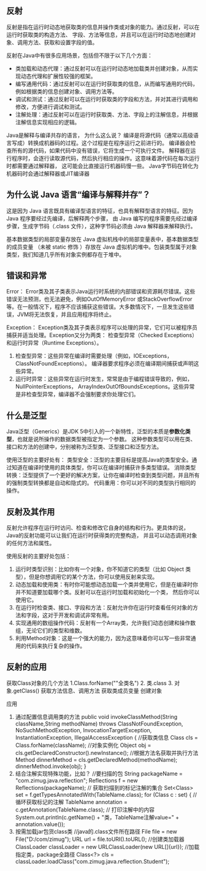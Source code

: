 ## 反射
反射是指在运行时动态地获取类的信息并操作类或对象的能力。通过反射，可以在运行时获取类的构造方法、
字段、方法等信息，并且可以在运行时动态地创建对象、调用方法、获取和设置字段的值。

反射在Java中有很多应用场景，包括但不限于以下几个方面：
* 类加载和动态代理：通过反射可以在运行时动态地加载类并创建对象，从而实现动态代理和扩展性较强的框架。
* 编写通用代码：通过反射可以在运行时获取类的信息，从而编写通用的代码，例如根据类的信息创建对象、调用方法等。
* 调试和测试：通过反射可以在运行时获取类的字段和方法，并对其进行调用和修改，方便进行调试和测试。
* 注解处理：通过反射可以在运行时获取类、方法、字段上的注解信息，并根据注解信息实现相应的逻辑。

Java是解释与编译共存的语言， 为什么这么说？
编译是将源代码（通常以高级语言写成）转换成机器码的过程。这个过程是在程序运行之前进行的。
编译器会检查所有的源代码，如果代码中没有错误，它将生成一个可执行文件。
解释器在运行程序时，会逐行读取源代码，然后执行相应的操作。这意味着源代码在每次运行时都需要通过解释器，
这可能会比直接运行机器码慢一些。
Java字节码在转化为机器码时会通过解释器或JIT编译器

为什么说 Java 语言“编译与解释并存”？
------
这是因为 Java 语言既具有编译型语言的特征，也具有解释型语言的特征。因为 Java 程序要经过先编译，后解释两个步骤，
由 Java 编写的程序需要先经过编译步骤，生成字节码（.class 文件），这种字节码必须由 Java 解释器来解释执行。


基本数据类型的局部变量存放在 Java 虚拟机栈中的局部变量表中，基本数据类型的成员变量
（未被 static 修饰 ）存放在 Java 虚拟机的堆中。包装类型属于对象类型，我们知道几乎所有对象实例都存在于堆中。

## 错误和异常
Error：
Error类及其子类表示Java运行时系统的内部错误和资源耗尽错误。这些错误无法预测，也无法避免，例如OutOfMemoryError
或StackOverflowError等。在一般情况下，程序不应该捕获这些错误。大多数情况下，一旦发生这些错误，JVM将无法恢复，并且应用程序将终止。

Exception：
Exception类及其子类表示程序可以处理的异常，它们可以被程序员捕获并适当处理。Exception又分为两类：
检查型异常（Checked Exceptions）和运行时异常（Runtime Exceptions）。
1. 检查型异常：这些异常在编译时需要处理（例如，IOExceptions，ClassNotFoundExceptions）。
编译器要求程序必须在编译期间捕获或声明这些异常。
2. 运行时异常：这些异常在运行时发生，常常是由于编程错误导致的，例如，NullPointerExceptions，
ArrayIndexOutOfBoundsExceptions。这些异常是非检查型异常，编译器不会强制要求你处理它们。

## 什么是泛型
Java泛型（Generics）是JDK 5中引入的一个新特性，泛型的本质是**参数化类型**，也就是说所操作的数据类型被指定为一个参数。
这种参数类型可以用在类、接口和方法的创建中，分别被称为泛型类、泛型接口和泛型方法。

使用泛型的主要好处有：
类型安全：泛型的主要目标是提高Java的类型安全。通过知道在编译时使用的具体类型，你可以在编译时捕获许多类型错误。
消除类型转换：泛型提供了一个更好的解决方案，让你在编译时检查到类型问题，并且所有的强制类型转换都是自动和隐式的。
代码重用：你可以对不同的类型执行相同的操作。

## 反射及其作用
反射允许程序在运行时访问、检查和修改它自身的结构和行为。更具体的说，Java的反射功能可以让我们在运行时获得类的完整构造，
并且可以动态调用对象的任何方法和属性。

使用反射的主要好处包括：
1. 运行时类型识别：比如你有一个对象，你不知道它的类型（比如 Object 类型），但是你想调用它的某个方法，你可以使用反射来实现。
2. 动态加载和使用类：有时你可能想动态加载一个类并使用它，但是在编译时你并不知道要加载哪个类。反射可以在运行时加载和初始化一个类，
然后你可以使用它。
3. 在运行时检查类、接口、字段和方法：反射允许你在运行时查看任何对象的方法和字段，这对于开发和调试非常有用。
4. 实现通用的数组操作代码：反射有一个Array类，允许我们动态创建和操作数组，无论它们的类型和维数。
5. 利用Method对象：这是一个强大的能力，因为这意味着你可以写一些非常通用的代码来执行复杂的操作。

## 反射的应用
获取Class对象的几个方法
1.Class.forName(""全类名")  2. 类.class  3. 对象.getClass()
获取方法信息、调用方法  获取类成员变量  创建对象

应用
1. 通过配置信息调用类的方法
public void invokeClassMethod(String className,String methodName) throws ClassNotFoundException,
   NoSuchMethodException,
   InvocationTargetException,
   InstantiationException,
   IllegalAccessException {
   //获取类信息
   Class cls = Class.forName(className);
   //对象实例化
   Object obj = cls.getDeclaredConstructor().newInstance();
   //根据方法名获取并执行方法
   Method dinnerMethod = cls.getDeclaredMethod(methodName);
   dinnerMethod.invoke(obj);
   }
2. 结合注解实现特殊功能，比如？
   //要扫描的包
   String packageName = "com.zimug.java.reflection";
   Reflections f = new Reflections(packageName);
   // 获取扫描到的标记注解的集合
   Set<Class<?>> set = f.getTypesAnnotatedWith(TableName.class);
for (Class<?> c : set) {
   // 循环获取标记的注解
   TableName annotation = c.getAnnotation(TableName.class);
   // 打印注解中的内容
   System.out.println(c.getName() + "类，TableName注解value=" + annotation.value());
3. 按需加载jar包货class类
   //java的.class文件所在路径
   File file = new File("D:/com/zimug");
   URL url = file.toURI().toURL();
   //创建类加载器
   ClassLoader classLoader = new URLClassLoader(new URL[]{url});
   //加载指定类，package全路径
   Class<?> cls = classLoader.loadClass("com.zimug.java.reflection.Student");


